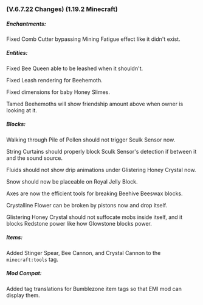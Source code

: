 ### **(V.6.7.22 Changes) (1.19.2 Minecraft)**

##### Enchantments:
Fixed Comb Cutter bypassing Mining Fatigue effect like it didn't exist.

##### Entities:
Fixed Bee Queen able to be leashed when it shouldn't.

Fixed Leash rendering for Beehemoth.

Fixed dimensions for baby Honey Slimes.

Tamed Beehemoths will show friendship amount above when owner is looking at it.

##### Blocks:
Walking through Pile of Pollen should not trigger Sculk Sensor now.

String Curtains should properly block Sculk Sensor's detection if between it and the sound source.

Fluids should not show drip animations under Glistering Honey Crystal now.

Snow should now be placeable on Royal Jelly Block.

Axes are now the efficient tools for breaking Beehive Beeswax blocks.

Crystalline Flower can be broken by pistons now and drop itself.

Glistering Honey Crystal should not suffocate mobs inside itself, and it blocks Redstone power like how Glowstone blocks power.

##### Items:
Added Stinger Spear, Bee Cannon, and Crystal Cannon to the `minecraft:tools` tag.

##### Mod Compat:
Added tag translations for Bumblezone item tags so that EMI mod can display them.

